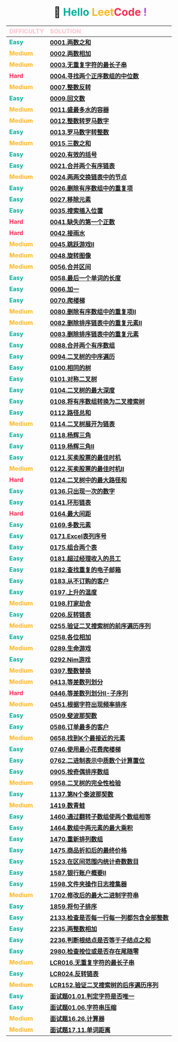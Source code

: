 <h1 style="text-align: center;">🚀 <span style="color: #00AF9B;">Hello</span> <span style="color: #FFB822;">Leet</span><span style="color: #FF2D55;">Code</span> <span style="color: #AF52DE;">!</span></h1>

| <span style="color: #FFC0CB;">**DIFFICULTY**</span> | <span style="color: #FFC0CB;">**SOLUTION**</span> |
| :--- | :--- |
| <span style="color: #00AF9B;">**Easy**</span>   | [**0001.两数之和**](../easy/0001.两数之和.md) |
| <span style="color: #FFB822;">**Medium**</span> | [**0002.两数相加**](../medium/0002.两数相加.md) |
| <span style="color: #FFB822;">**Medium**</span> | [**0003.无重复字符的最长子串**](../medium/0003.无重复字符的最长子串.md) |
| <span style="color: #FF2D55;">**Hard**</span>   | [**0004.寻找两个正序数组的中位数**](../hard/0004.寻找两个正序数组的中位数.md) |
| <span style="color: #FFB822;">**Medium**</span> | [**0007.整数反转**](../medium/0007.整数反转.md) |
| <span style="color: #00AF9B;">**Easy**</span>   | [**0009.回文数**](../easy/0009.回文数.md) |
| <span style="color: #FFB822;">**Medium**</span> | [**0011.盛最多水的容器**](../medium/0011.盛最多水的容器.md) |
| <span style="color: #FFB822;">**Medium**</span> | [**0012.整数转罗马数字**](../medium/0012.整数转罗马数字.md) |
| <span style="color: #00AF9B;">**Easy**</span>   | [**0013.罗马数字转整数**](../easy/0013.罗马数字转整数.md) |
| <span style="color: #FFB822;">**Medium**</span> | [**0015.三数之和**](../medium/0015.三数之和.md) |
| <span style="color: #00AF9B;">**Easy**</span>   | [**0020.有效的括号**](../easy/0020.有效的括号.md) |
| <span style="color: #00AF9B;">**Easy**</span>   | [**0021.合并两个有序链表**](../easy/0021.合并两个有序链表.md) |
| <span style="color: #FFB822;">**Medium**</span> | [**0024.两两交换链表中的节点**](../medium/0024.两两交换链表中的节点.md) |
| <span style="color: #00AF9B;">**Easy**</span>   | [**0026.删除有序数组中的重复项**](../easy/0026.删除有序数组中的重复项.md) |
| <span style="color: #00AF9B;">**Easy**</span>   | [**0027.移除元素**](../easy/0027.移除元素.md) |
| <span style="color: #00AF9B;">**Easy**</span>   | [**0035.搜索插入位置**](../easy/0035.搜索插入位置.md) |
| <span style="color: #FF2D55;">**Hard**</span>   | [**0041.缺失的第一个正数**](../hard/0041.缺失的第一个正数.md) |
| <span style="color: #FF2D55;">**Hard**</span>   | [**0042.接雨水**](../hard/0042.接雨水.md) |
| <span style="color: #FFB822;">**Medium**</span> | [**0045.跳跃游戏II**](../medium/0045.跳跃游戏II.md) |
| <span style="color: #FFB822;">**Medium**</span> | [**0048.旋转图像**](../medium/0048.旋转图像.md) |
| <span style="color: #FFB822;">**Medium**</span> | [**0056.合并区间**](../medium/0056.合并区间.md) |
| <span style="color: #00AF9B;">**Easy**</span>   | [**0058.最后一个单词的长度**](../easy/0058.最后一个单词的长度.md) |
| <span style="color: #00AF9B;">**Easy**</span>   | [**0066.加一**](../easy/0066.加一.md) |
| <span style="color: #00AF9B;">**Easy**</span>   | [**0070.爬楼梯**](../easy/0070.爬楼梯.md) |
| <span style="color: #FFB822;">**Medium**</span> | [**0080.删除有序数组中的重复项II**](../medium/0080.删除有序数组中的重复项II.md) |
| <span style="color: #FFB822;">**Medium**</span> | [**0082.删除排序链表中的重复元素II**](../medium/0082.删除排序链表中的重复元素II.md) |
| <span style="color: #00AF9B;">**Easy**</span>   | [**0083.删除排序链表中的重复元素**](../easy/0083.删除排序链表中的重复元素.md) |
| <span style="color: #00AF9B;">**Easy**</span>   | [**0088.合并两个有序数组**](../easy/0088.合并两个有序数组.md) |
| <span style="color: #00AF9B;">**Easy**</span>   | [**0094.二叉树的中序遍历**](../easy/0094.二叉树的中序遍历.md) |
| <span style="color: #00AF9B;">**Easy**</span>   | [**0100.相同的树**](../easy/0100.相同的树.md) |
| <span style="color: #00AF9B;">**Easy**</span>   | [**0101.对称二叉树**](../easy/0101.对称二叉树.md) |
| <span style="color: #00AF9B;">**Easy**</span>   | [**0104.二叉树的最大深度**](../easy/0104.二叉树的最大深度.md) |
| <span style="color: #00AF9B;">**Easy**</span>   | [**0108.将有序数组转换为二叉搜索树**](../easy/0108.将有序数组转换为二叉搜索树.md) |
| <span style="color: #00AF9B;">**Easy**</span>   | [**0112.路径总和**](../easy/0112.路径总和.md) |
| <span style="color: #FFB822;">**Medium**</span> | [**0114.二叉树展开为链表**](../medium/0114.二叉树展开为链表.md) |
| <span style="color: #00AF9B;">**Easy**</span>   | [**0118.杨辉三角**](../easy/0118.杨辉三角.md) |
| <span style="color: #00AF9B;">**Easy**</span>   | [**0119.杨辉三角II**](../easy/0119.杨辉三角II.md) |
| <span style="color: #00AF9B;">**Easy**</span>   | [**0121.买卖股票的最佳时机**](../easy/0121.买卖股票的最佳时机.md) |
| <span style="color: #FFB822;">**Medium**</span> | [**0122.买卖股票的最佳时机II**](../medium/0122.买卖股票的最佳时机II.md) |
| <span style="color: #FF2D55;">**Hard**</span>   | [**0124.二叉树中的最大路径和**](../hard/0124.二叉树中的最大路径和.md) |
| <span style="color: #00AF9B;">**Easy**</span>   | [**0136.只出现一次的数字**](../easy/0136.只出现一次的数字.md) |
| <span style="color: #00AF9B;">**Easy**</span>   | [**0141.环形链表**](../easy/0141.环形链表.md) |
| <span style="color: #FF2D55;">**Hard**</span>   | [**0164.最大间距**](../hard/0164.最大间距.md) |
| <span style="color: #00AF9B;">**Easy**</span>   | [**0169.多数元素**](../easy/0169.多数元素.md) |
| <span style="color: #00AF9B;">**Easy**</span>   | [**0171.Excel表列序号**](../easy/0171.Excel表列序号.md) |
| <span style="color: #00AF9B;">**Easy**</span>   | [**0175.组合两个表**](../easy/0175.组合两个表.md) |
| <span style="color: #00AF9B;">**Easy**</span>   | [**0181.超过经理收入的员工**](../easy/0181.超过经理收入的员工.md) |
| <span style="color: #00AF9B;">**Easy**</span>   | [**0182.查找重复的电子邮箱**](../easy/0182.查找重复的电子邮箱.md) |
| <span style="color: #00AF9B;">**Easy**</span>   | [**0183.从不订购的客户**](../easy/0183.从不订购的客户.md) |
| <span style="color: #00AF9B;">**Easy**</span>   | [**0197.上升的温度**](../easy/0197.上升的温度.md) |
| <span style="color: #FFB822;">**Medium**</span> | [**0198.打家劫舍**](../medium/0198.打家劫舍.md) |
| <span style="color: #00AF9B;">**Easy**</span>   | [**0206.反转链表**](../easy/0206.反转链表.md) |
| <span style="color: #FFB822;">**Medium**</span> | [**0255.验证二叉搜索树的前序遍历序列**](../medium/0255.验证二叉搜索树的前序遍历序列.md) |
| <span style="color: #00AF9B;">**Easy**</span>   | [**0258.各位相加**](../easy/0258.各位相加.md) |
| <span style="color: #FFB822;">**Medium**</span> | [**0289.生命游戏**](../medium/0289.生命游戏.md) |
| <span style="color: #00AF9B;">**Easy**</span>   | [**0292.Nim游戏**](../easy/0292.Nim游戏.md) |
| <span style="color: #FFB822;">**Medium**</span> | [**0397.整数替换**](../medium/0397.整数替换.md) |
| <span style="color: #FFB822;">**Medium**</span> | [**0413.等差数列划分**](../medium/0413.等差数列划分.md) |
| <span style="color: #FF2D55;">**Hard**</span>   | [**0446.等差数列划分II-子序列**](../hard/0446.等差数列划分II-子序列.md) |
| <span style="color: #FFB822;">**Medium**</span> | [**0451.根据字符出现频率排序**](../medium/0451.根据字符出现频率排序.md) |
| <span style="color: #00AF9B;">**Easy**</span>   | [**0509.斐波那契数**](../easy/0509.斐波那契数.md) |
| <span style="color: #00AF9B;">**Easy**</span>   | [**0586.订单最多的客户**](../easy/0586.订单最多的客户.md) |
| <span style="color: #FFB822;">**Medium**</span> | [**0658.找到K个最接近的元素**](../medium/0658.找到K个最接近的元素.md) |
| <span style="color: #00AF9B;">**Easy**</span>   | [**0746.使用最小花费爬楼梯**](../easy/0746.使用最小花费爬楼梯.md) |
| <span style="color: #00AF9B;">**Easy**</span>   | [**0762.二进制表示中质数个计算置位**](../easy/0762.二进制表示中质数个计算置位.md) |
| <span style="color: #00AF9B;">**Easy**</span>   | [**0905.按奇偶排序数组**](../easy/0905.按奇偶排序数组.md) |
| <span style="color: #FFB822;">**Medium**</span> | [**0958.二叉树的完全性检验**](../medium/0958.二叉树的完全性检验.md) |
| <span style="color: #00AF9B;">**Easy**</span>   | [**1137.第N个泰波那契数**](../easy/1137.第N个泰波那契数.md) |
| <span style="color: #FFB822;">**Medium**</span> | [**1419.数青蛙**](../medium/1419.数青蛙.md) |
| <span style="color: #00AF9B;">**Easy**</span>   | [**1460.通过翻转子数组使两个数组相等**](../easy/1460.通过翻转子数组使两个数组相等.md) |
| <span style="color: #00AF9B;">**Easy**</span>   | [**1464.数组中两元素的最大乘积**](../easy/1464.数组中两元素的最大乘积.md) |
| <span style="color: #00AF9B;">**Easy**</span>   | [**1470.重新排列数组**](../easy/1470.重新排列数组.md) |
| <span style="color: #00AF9B;">**Easy**</span>   | [**1475.商品折扣后的最终价格**](../easy/1475.商品折扣后的最终价格.md) |
| <span style="color: #00AF9B;">**Easy**</span>   | [**1523.在区间范围内统计奇数数目**](../easy/1523.在区间范围内统计奇数数目.md) |
| <span style="color: #00AF9B;">**Easy**</span>   | [**1587.银行账户概要II**](../easy/1587.银行账户概要II.md) |
| <span style="color: #00AF9B;">**Easy**</span>   | [**1598.文件夹操作日志搜集器**](../easy/1598.文件夹操作日志搜集器.md) |
| <span style="color: #FFB822;">**Medium**</span> | [**1702.修改后的最大二进制字符串**](../medium/1702.修改后的最大二进制字符串.md) |
| <span style="color: #00AF9B;">**Easy**</span>   | [**1859.将句子排序**](../easy/1859.将句子排序.md) |
| <span style="color: #00AF9B;">**Easy**</span>   | [**2133.检查是否每一行每一列都包含全部整数**](../easy/2133.检查是否每一行每一列都包含全部整数.md) |
| <span style="color: #00AF9B;">**Easy**</span>   | [**2235.两整数相加**](../easy/2235.两整数相加.md) |
| <span style="color: #00AF9B;">**Easy**</span>   | [**2236.判断根结点是否等于子结点之和**](../easy/2236.判断根结点是否等于子结点之和.md) |
| <span style="color: #00AF9B;">**Easy**</span>   | [**2980.检查按位或是否存在尾随零**](../easy/2980.检查按位或是否存在尾随零.md) |
| <span style="color: #FFB822;">**Medium**</span> | [**LCR016.无重复字符的最长子串**](../medium/LCR016.无重复字符的最长子串.md) |
| <span style="color: #00AF9B;">**Easy**</span>   | [**LCR024.反转链表**](../easy/LCR024.反转链表.md) |
| <span style="color: #FFB822;">**Medium**</span> | [**LCR152.验证二叉搜索树的后序遍历序列**](../medium/LCR152.验证二叉搜索树的后序遍历序列.md) |
| <span style="color: #00AF9B;">**Easy**</span>   | [**面试题01.01.判定字符是否唯一**](../easy/面试题01.01.判定字符是否唯一.md) |
| <span style="color: #00AF9B;">**Easy**</span>   | [**面试题01.06.字符串压缩**](../easy/面试题01.06.字符串压缩.md) |
| <span style="color: #FFB822;">**Medium**</span> | [**面试题16.26.计算器**](../medium/面试题16.26.计算器.md) |
| <span style="color: #FFB822;">**Medium**</span> | [**面试题17.11.单词距离**](../medium/面试题17.11.单词距离.md) |
